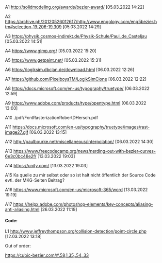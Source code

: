 A1 http://solidmodeling.org/awards/bezier-award/ [05.03.2022 14:22]

A2 https://archive.ph/20120526012617/http://www.engology.com/eng5bezier.htm#selection-19.206-19.309 [05.03.2022 14:29]

A3 https://physik.cosmos-indirekt.de/Physik-Schule/Paul_de_Casteljau [05.03.2022 14:51]

A4 https://www.gimp.org/ [05.03.2022 15:20]

A5 https://www.getpaint.net/ [05.03.2022 15:31]

A6 https://logiksim.dbclan.de/download.html [06.03.2022 12:26]

A7 https://github.com/PixelboysTM/LogikSimClone [06.03.2022 12:22]

A8 https://docs.microsoft.com/en-us/typography/truetype/ [06.03.2022 12:59]

A9 https://www.adobe.com/products/type/opentype.html [06.03.2022 13:00]

A10 ./pdf/FontRasterizationRobertDHersch.pdf

A11 https://docs.microsoft.com/en-us/typography/truetype/images/rast-image27.gif [06.03.2022 13:15]

A12 http://paulbourke.net/miscellaneous/interpolation/ [06.03.2022 14:30]

A13 https://www.freecodecamp.org/news/nerding-out-with-bezier-curves-6e3c0bc48e2f/ [13.03.2022 19:03]

A14 https://unity.com/ [13.03.2022 19:03]

A15 Ka quelle zu mir selbst oder so ist halt nicht öffentlich der Source Code evtl. der MKG-Seiten Beitrag?

A16 https://www.microsoft.com/en-us/microsoft-365/word [13.03.2022 19:19]

A17 https://helpx.adobe.com/photoshop-elements/key-concepts/aliasing-anti-aliasing.html [26.03.2022 11:19]

#### Code:

L1 http://www.jeffreythompson.org/collision-detection/point-circle.php [12.03.2022 13:18]

Out of order:

https://cubic-bezier.com/#.58,1.35,.54,.33